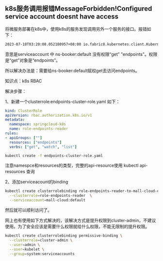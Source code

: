 ## k8s服务调用报错MessageForbidden!Configured service account doesnt have access

将微服务部署在k8s中，使用k8s的服务发现调用另外一个服务的接口。报错如下：

```bash
2023-07-18T03:20:08.052180957+08:00 io.fabric8.kubernetes.client.KubernetesClientException: Failure executing: GET at: https://10.233.0.1/api/v1/namespaces/springcloud-k8s/endpoints?fieldSelector=metadata.name%3Dspringcloud-k8s-order. Message: Forbidden!Configured service account doesn't have access. Service account may have been revoked. endpoints "springcloud-k8s-order" is forbidden: User "system:serviceaccount:mall-cloud:default" cannot list resource "endpoints" in API group "" in the namespace "springcloud-k8s".
```

意思是serviceaccount 中 ns-booker:default 没有权限“get” "endpoints"。权限是“get”对象是“endpoints”。

所以解决办法是：需要给ns-booker:default赋权get去访问endpoints。

知识点：k8s RBAC

解决步骤：

1、新建一个clusterrole:endpoints-cluster-role.yaml  如下：

```yaml
kind: ClusterRole
apiVersion: rbac.authorization.k8s.io/v1
metadata:
  namespace: springcloud-k8s
  name: role-endpoints-reader
rules:
- apiGroups: [""]
  resources: ["endpoints"]
  verbs: ["get", "watch", "list"]
```

```bash
kubectl create -f endpoints-cluster-role.yaml
```

注意namespce和resources的类型，完整的api-resource使用 kubectl api-resources 查询

2、添加serviceacount的binding

```bash
kubectl create clusterrolebinding role-endpoints-reader-to-mall-cloud-default \
  --clusterrole=role-endpoints-reader  \
  --serviceaccount=mall-cloud:default
```

然后就可以顺利访问了。

网上也有使用如下方式解决的，该解决方式是提升权限到cluster-admin，不建议使用。为了安全应该是需要什么权限就给什么权限，不能无限制的提升权限。

```bash
kubectl create clusterrolebinding permissive-binding \
  --clusterrole=cluster-admin \
  --user=admin \
  --user=kubelet \
  --group=system:serviceaccounts
```

